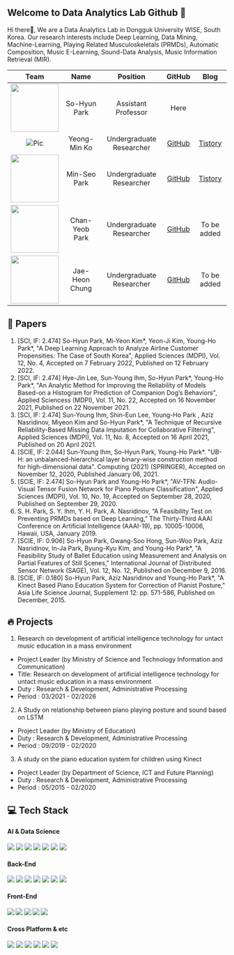 ## Welcome to Data Analytics Lab Github 👋
Hi there👋, We are a Data Analytics Lab in Dongguk University WISE, South Korea. Our research interests include Deep Learning, Data Mining, Machine-Learning, Playing Related Musculoskeletals (PRMDs), Automatic Composition, Music E-Learning, Sound-Data Analysis, Music Information Retrieval (MIR). <br>

|Team|Name|Position|GitHub|Blog|
|:--:|:--:|:--:|:--:|:--:|
|<img src="https://github.com/dalabdgw/dalabdgw/assets/135303032/922a5028-e78b-45f9-b42c-1edfae2a95e0" width="110">|So-Hyun Park|Assistant Professor|Here||
|![Pic](https://github.com/dalabdgw/dalabdgw/assets/135303032/191c66f7-3ab6-480d-a50c-d0fe26cecbc1)|Yeong-Min Ko|Undergraduate Researcher|<a href="https://github.com/PSLeon24">GitHub</a>|<a href="https://psleon.tistory.com/">Tistory</a>|
|<img src="https://github.com/dalabdgw/dalabdgw/assets/135303032/95566539-02d1-4aa3-917b-ad6009b8b9ae" width="110">|Min-Seo Park|Undergraduate Researcher|<a href="https://github.com/minseo2000">GitHub</a>|<a href="https://simsimit00.tistory.com/">Tistory</a>|
|<img src="https://github.com/dalabdgw/dalabdgw/assets/135303032/89d855b9-7521-4f81-9b5f-ab5dc05b840a" width="110">|Chan-Yeob Park|Undergraduate Researcher|<a href="https://github.com/p-chanyeop">GitHub</a>|To be added|
|<img src="https://github.com/dalabdgw/dalabdgw/assets/135303032/bf1b55d2-600b-4637-9704-17c3dd740885" width="110">|Jae-Heon Chung|Undergraduate Researcher|<a href="https://github.com/DonggukGG">GitHub</a>|To be added|



## 📘 Papers

1.	[SCI, IF: 2.474] So-Hyun Park, Mi-Yeon Kim*, Yeon-Ji Kim, Young-Ho Park*, "A Deep Learning Approach to Analyze Airline Customer Propensities: The Case of South Korea", Applied Sciences (MDPI), Vol. 12, No. 4, Accepted on 7 February 2022, Published on 12 February 2022. 
2.	[SCI, IF: 2.474] Hye-Jin Lee, Sun-Young Ihm, So-Hyun Park*, Young-Ho Park*, "An Analytic Method for Improving the Reliability of Models Based-on a Histogram for Prediction of Companion Dog’s Behaviors", Applied Sciencess (MDPI), Vol. 11, No. 22, Accepted on 16 November 2021, Published on 22 November 2021. 
3.	[SCI, IF: 2.474] Sun-Young Ihm, Shin-Eun Lee, Young-Ho Park , Aziz Nasridinov, Miyeon Kim and So-Hyun Park*, "A Technique of Recursive Reliability-Based Missing Data Imputation for Collaborative Filtering", Applied Sciences (MDPI), Vol. 11, No. 8, Accepted on 16 April 2021, Published on 20 April 2021. 
4.	[SCIE, IF: 2.044] Sun-Young Ihm, So-Hyun Park, Young-Ho Park*. "UB-H: an unbalanced-hierarchical layer binary-wise construction method for high-dimensional data". Computing (2021) (SPRINGER), Accepted on November 12, 2020, Published January 06, 2021. 
5.	[SCIE, IF: 2.474] So-Hyun Park and Young-Ho Park*, "AV-TFN: Audio-Visual Tensor Fusion Network for Piano Posture Classification", Applied Sciences (MDPI), Vol. 10, No. 19, Accepted on September 28, 2020, Published on September 29, 2020.
6.	S. H. Park, S. Y. Ihm, Y. H. Park, A. Nasridinov, “A Feasibility Test on Preventing PRMDs based on Deep Learning,” The Thirty-Third AAAI Conference on Artificial Intelligence (AAAI-19), pp. 10005-10006, Hawaii, USA, January 2019.
7.	[SCIE, IF: 0.906] So-Hyun Park, Gwang-Soo Hong, Sun-Woo Park, Aziz Nasridinov, In-Ja Park, Byung-Kyu Kim, and Young-Ho Park*, "A Feasibility Study of Ballet Education using Measurement and Analysis on Partial Features of Still Scenes," International Journal of Distributed Sensor Network (SAGE), Vol. 12, No. 12, Published on December 9, 2016.
8.	[SCIE, IF: 0.180] So-Hyun Park, Aziz Nasridinov and Young-Ho Park*, "A Kinect Based Piano Education System for Correction of Pianist Posture," Asia Life Science Journal, Supplement 12: pp. 571-586, Published on December, 2015.


## 🔥 Projects

1. Research on development of artificial intelligence technology for untact music education in a mass environment
- Project Leader (by Ministry of Science and Technology Information and Communication)
- Title: Research on development of artificial intelligence technology for untact music education in a mass environment
- Duty : Research & Development, Administrative Processing
- Period : 03/2021 - 02/2026

2. A Study on relationship between piano playing posture and sound based on LSTM
- Project Leader (by Ministry of Education)
- Duty : Research & Development, Administrative Processing
- Period : 09/2019 - 02/2020

3. A study on the piano education system for children using Kinect
- Project Leader (by Department of Science, ICT and Future Planning)
- Duty : Research & Development, Administrative Processing
- Period : 05/2015 - 02/2020


## 💻 Tech Stack
<h4>AI & Data Science</h4>
<div>
  <img src="https://img.shields.io/badge/Python-3776AB?style=for-the-badge&logo=Python&logoColor=white"/>
  <img src="https://img.shields.io/badge/NumPy-013243?style=for-the-badge&logo=NumPy&logoColor=white"/>
  <img src="https://img.shields.io/badge/pandas-150458?style=for-the-badge&logo=pandas&logoColor=white"/>
  <img src="https://img.shields.io/badge/PyTorch-FF6F00?style=for-the-badge&logo=PyTorch&logoColor=white"/>
  <img src="https://img.shields.io/badge/TensorFlow-FF6F00?style=for-the-badge&logo=TensorFlow&logoColor=white"/>
  <img src="https://img.shields.io/badge/Keras-D00000?style=for-the-badge&logo=Keras&logoColor=white"/>
  <img src="https://img.shields.io/badge/Tableau-E97627?style=for-the-badge&logo=Tableau&logoColor=white"/>
</div>
<h4>Back-End</h4>
<div>
  <img src="https://img.shields.io/badge/JAVA-007396?style=for-the-badge&logo=java&logoColor=white">
  <img src="https://img.shields.io/badge/Spring%20Boot-6DB33F?style=for-the-badge&logo=SpringBoot&logoColor=white">
  <img src="https://img.shields.io/badge/Spring-6DB33F?style=for-the-badge&logo=Spring&logoColor=white">
  <img src="https://img.shields.io/badge/node.js-339933?style=for-the-badge&logo=Node.js&logoColor=white">
    <img src="https://img.shields.io/badge/express-000000?style=for-the-badge&logo=express&logoColor=white">
  <img src="https://img.shields.io/badge/mysql-4479A1?style=for-the-badge&logo=mysql&logoColor=white">
  <img src="https://img.shields.io/badge/firebase-FFCA28?style=for-the-badge&logo=firebase&logoColor=white">
</div>
<h4>Front-End<h4>
<div>
  <img src="https://img.shields.io/badge/javascript-F7DF1E?style=for-the-badge&logo=javascript&logoColor=black">
  <img src="https://img.shields.io/badge/react-61DAFB?style=for-the-badge&logo=react&logoColor=black">
  <img src="https://img.shields.io/badge/html-E34F26?style=for-the-badge&logo=html5&logoColor=white">
  <img src="https://img.shields.io/badge/css-1572B6?style=for-the-badge&logo=css3&logoColor=white">
  <img src="https://img.shields.io/badge/bootstrap-7952B3?style=for-the-badge&logo=bootstrap&logoColor=white">
</div>
<h4>Cross Platform & etc</h4>
<div>
  <img src="https://img.shields.io/badge/Flutter-%2302569B.svg?style=for-the-badge&logo=Flutter&logoColor=white">
  <img src="https://img.shields.io/badge/linux-FCC624?style=for-the-badge&logo=linux&logoColor=black">
  <img src="https://img.shields.io/badge/aws-232F3E?style=for-the-badge&logo=aws&logoColor=white">
  <img src="https://img.shields.io/badge/apache tomcat-F8DC75?style=for-the-badge&logo=apachetomcat&logoColor=white">
  <img src="https://img.shields.io/badge/Jupyter-F37626?style=for-the-badge&logo=Jupyter&logoColor=white"/>
  <img src="https://img.shields.io/badge/Google%20Colab-F9AB00?style=for-the-badge&logo=Google%20aColab&logoColor=white"/>
</div>



